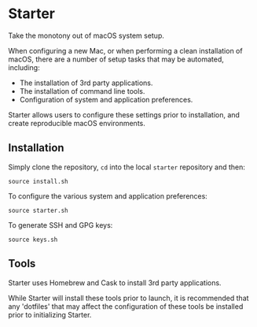 # Starter

Take the monotony out of macOS system setup.

When configuring a new Mac, or when performing a clean installation of macOS, there are a number of setup tasks that may be automated, including:

- The installation of 3rd party applications.
- The installation of command line tools.
- Configuration of system and application preferences.

Starter allows users to configure these settings prior to installation, and create reproducible macOS environments.

## Installation

Simply clone the repository, `cd` into the local `starter` repository and then:

    source install.sh

To configure the various system and application preferences:

    source starter.sh

To generate SSH and GPG keys:

    source keys.sh

## Tools

Starter uses Homebrew and Cask to install 3rd party applications.

While Starter will install these tools prior to launch, it is recommended that any 'dotfiles' that may affect the configuration of these tools be installed prior to initializing Starter.
